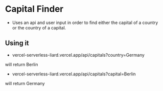 # Capital Finder

- Uses an api and user input in order to find either the capital of a country or the country of a capital.

## Using it

- vercel-serverless-liard.vercel.app/api/capitals?country=Germany

will return Berlin

- vercel-serverless-liard.vercel.app/api/capitals?capital=Berlin

will return Germany
